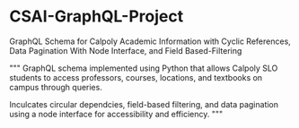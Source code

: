 # CSAI-GraphQL-Project
GraphQL Schema for Calpoly Academic Information with Cyclic References, Data Pagination With Node Interface, and Field Based-Filtering

"""
GraphQL schema implemented using Python that allows Calpoly SLO students to access 
professors, courses, locations, and textbooks on campus through queries.

Inculcates circular dependcies, field-based filtering, and data pagination using a node interface
for accessibility and efficiency.
"""
